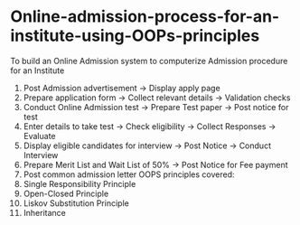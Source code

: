 # Online-admission-process-for-an-institute-using-OOPs-principles
To build an Online Admission system to computerize Admission procedure for an Institute
1) Post Admission advertisement -> Display apply page
2) Prepare application form -> Collect relevant details -> Validation checks
3) Conduct Online Admission test -> Prepare Test paper -> Post notice for test 
4) Enter details to take test -> Check eligibility -> Collect Responses -> Evaluate
5) Display eligible candidates for interview -> Post Notice -> Conduct Interview
6) Prepare Merit List and Wait List of 50%  -> Post Notice for Fee payment
7) Post common admission letter 
OOPS principles covered:
1) Single Responsibility Principle
2) Open-Closed Principle
3) Liskov Substitution Principle
4) Inheritance
